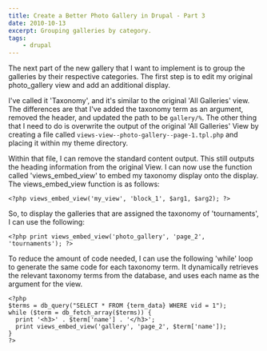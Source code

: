 ```yaml
---
title: Create a Better Photo Gallery in Drupal - Part 3
date: 2010-10-13
excerpt: Grouping galleries by category.
tags:
    - drupal
---
```


The next part of the new gallery that I want to implement is to group the
galleries by their respective categories. The first step is to edit my original
photo_gallery view and add an additional display.

I've called it 'Taxonomy', and it's similar to the original 'All Galleries'
view. The differences are that I've added the taxonomy term as an argument,
removed the header, and updated the path to be `gallery/%`. The other thing that
I need to do is overwrite the output of the original 'All Galleries' View by
creating a file called `views-view--photo-gallery--page-1.tpl.php` and placing
it within my theme directory.

Within that file, I can remove the standard content output. This still outputs
the heading information from the original View. I can now use the function
called 'views_embed_view' to embed my taxonomy display onto the display. The
views_embed_view function is as follows:

```language-php
<?php views_embed_view('my_view', 'block_1', $arg1, $arg2); ?>
```

So, to display the galleries that are assigned the taxonomy of 'tournaments', I
can use the following:

```language-php
<?php print views_embed_view('photo_gallery', 'page_2', 'tournaments'); ?>
```

To reduce the amount of code needed, I can use the following 'while' loop to
generate the same code for each taxonomy term. It dynamically retrieves the
relevant taxonomy terms from the database, and uses each name as the argument
for the view.

```language-php
<?php
$terms = db_query("SELECT * FROM {term_data} WHERE vid = 1");
while ($term = db_fetch_array($terms)) {
  print '<h3>' . $term['name'] . '</h3>';
  print views_embed_view('gallery', 'page_2', $term['name']);
}
?>
```
